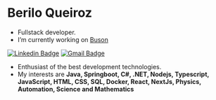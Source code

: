 # Berilo Queiroz

- Fullstack developer.
- I’m currently working on [Buson](https://www.buson.com.br)

[![Linkedin Badge](https://img.shields.io/badge/-Berilo%20Queiroz-00875f?style=flat-square&logo=Linkedin&logoColor=white&link=https://linkedin.com/in/beriloqueiroz/)](https://linkedin.com/in/beriloqueiroz/) 
[![Gmail Badge](https://img.shields.io/badge/-berilo.queiroz@gmail.com-00875f?style=flat-square&logo=Gmail&logoColor=white&link=mailto:berilo.queiroz@gmail.com)](mailto:berilo.queiroz@gmail.com)

- Enthusiast of the best development technologies.
- My interests are **Java, Springboot, C#, .NET, Nodejs, Typescript, JavaScript, HTML, CSS, SQL, Docker, React, NextJs, Physics, Automation, Science and Mathematics**
